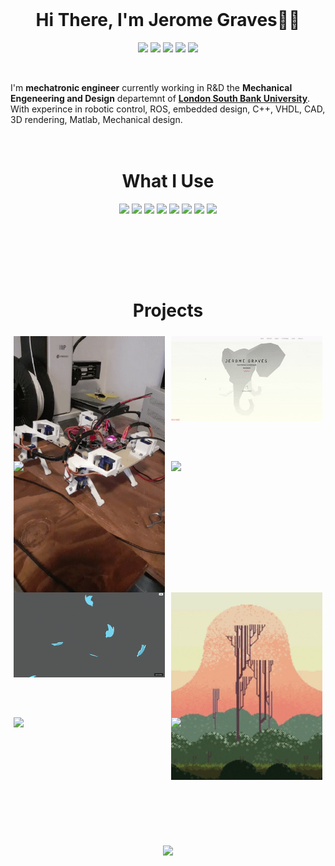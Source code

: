 <br><br><br>
<h1  align="center"><b> Hi There, I'm Jerome Graves👨‍💻 </b></h1>
<p  align="center">
<a href="#"><img src="https://img.shields.io/badge/LinkedIn-0077B5?style=for-the-badge&logo=linkedin&logoColor=white" /></a> 
<a href="#"><img src="https://img.shields.io/badge/Twitter-1DA1F2?style=for-the-badge&logo=twitter&logoColor=white" /></a> 
<a href="#"><img src="https://img.shields.io/badge/-CodeSandbox-black?style=for-the-badge&logo=CodeSandbox" /></a>
<a href="#"><img src="https://img.shields.io/badge/Research_Gate-00CCBB.svg?&style=for-the-badge&logo=ResearchGatelogoColor=white" /></a>
<a href="#"><img src="https://img.shields.io/badge/-JeromeGraves.com-green?style=for-the-badge" /></a>  

</p>
<br>
<p>
I'm <b>mechatronic engineer</b> currently working in R&D the <b>Mechanical Engeneering and Design</b> departemnt of <a href="#"><b>London South Bank University</b></a>. With experince in robotic control, ROS, embedded design, C++, VHDL, CAD, 3D rendering, Matlab, Mechanical design.
<br><br><br>
<h1 align="center">What I Use</h1>
<p align="center">
<img src="https://img.shields.io/badge/c-%2300599C.svg?style=for-the-badge&logo=c&logoColor=white" />

<img src="https://img.shields.io/badge/c++-%2300599C.svg?style=for-the-badge&logo=c%2B%2B&logoColor=white" />
<img src="https://img.shields.io/badge/javascript-%23323330.svg?style=for-the-badge&logo=javascript&logoColor=%23F7DF1E" />
<img src="https://img.shields.io/badge/python-3670A0?style=for-the-badge&logo=python&logoColor=ffdd54" />
<img src="https://img.shields.io/badge/ros-%230A0FF9.svg?style=for-the-badge&logo=ros&logoColor=white" />
<img src=https://img.shields.io/badge/node.js-6DA55F?style=for-the-badge&logo=node.js&logoColor=white" />
<img src="https://img.shields.io/badge/opencv-%23white.svg?style=for-the-badge&logo=opencv&logoColor=white" />
<img src="https://img.shields.io/badge/threejs-black?style=for-the-badge&logo=three.js&logoColor=white" />

</p>
<br>
</p>
<br><br><br>
<h1  align="center"><b> Projects </b></h1>


<div style= "display: grid;grid-template-columns: 2fr 2fr;">



<div style= "display: grid;grid-auto-rows: 200px;padding:5px">
  <img  width=100% style="object-fit: cover;" src="https://github.com/Jerome-Graves/RobotDog/raw/master/images/dog-cad-live.gif?raw=true" />
  <img  src="https://github-readme-stats.vercel.app/api/pin/?username=Jerome-Graves&repo=robotDog" />
</div>

<div style= "display: grid;grid-auto-rows: 200px;padding:5px">
  <img  width=100% style="object-fit: cover;" src="https://github.com/Jerome-Graves/aframe-vue-elephant-head/blob/main/elephant-head.gif?raw=true" />
  <img  width=100%   src="https://github-readme-stats.vercel.app/api/pin/?username=Jerome-Graves&repo=aframe-vue-elephant-head" />
</div>

<div style= "display: grid;grid-auto-rows: 200px;padding:5px">
  <img  width=100% style="object-fit: cover;" src="https://github.com/Jerome-Graves/aframe-vue-twitter-storm/blob/main/twitter-storm.gif?raw=true" />
  <img  width=100% src="https://github-readme-stats.vercel.app/api/pin/?username=Jerome-Graves&repo=aframe-vue-twitter-storm" />
</div>

<div style= "display: grid;grid-auto-rows: 200px;padding:5px">
  <img  width=100% height=300px style="object-fit: cover;" src="https://github.com/Jerome-Graves/Phaser3-Parallax-Example/blob/main/example-gif.gif?raw=true" />
  <img  width=100% src="https://github-readme-stats.vercel.app/api/pin/?username=Jerome-Graves&repo=Phaser3-Parallax-Example" />
</div>


</div>

</div>



<div align="center">

<img src= "https://github-readme-stats.vercel.app/api?username=Jerome-Graves&hide=contribs,prs&theme=radical" />
<div>

